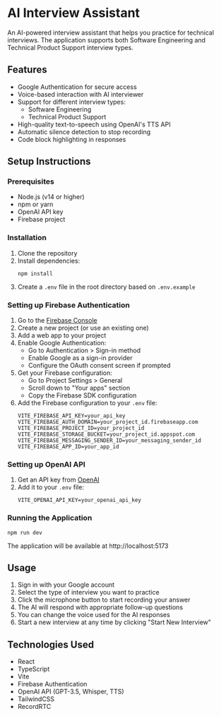 # AI Interview Assistant

An AI-powered interview assistant that helps you practice for technical interviews. The application supports both Software Engineering and Technical Product Support interview types.

## Features

- Google Authentication for secure access
- Voice-based interaction with AI interviewer
- Support for different interview types:
  - Software Engineering
  - Technical Product Support
- High-quality text-to-speech using OpenAI's TTS API
- Automatic silence detection to stop recording
- Code block highlighting in responses

## Setup Instructions

### Prerequisites

- Node.js (v14 or higher)
- npm or yarn
- OpenAI API key
- Firebase project

### Installation

1. Clone the repository
2. Install dependencies:
   ```
   npm install
   ```
3. Create a `.env` file in the root directory based on `.env.example`

### Setting up Firebase Authentication

1. Go to the [Firebase Console](https://console.firebase.google.com/)
2. Create a new project (or use an existing one)
3. Add a web app to your project
4. Enable Google Authentication:
   - Go to Authentication > Sign-in method
   - Enable Google as a sign-in provider
   - Configure the OAuth consent screen if prompted
5. Get your Firebase configuration:
   - Go to Project Settings > General
   - Scroll down to "Your apps" section
   - Copy the Firebase SDK configuration
6. Add the Firebase configuration to your `.env` file:
   ```
   VITE_FIREBASE_API_KEY=your_api_key
   VITE_FIREBASE_AUTH_DOMAIN=your_project_id.firebaseapp.com
   VITE_FIREBASE_PROJECT_ID=your_project_id
   VITE_FIREBASE_STORAGE_BUCKET=your_project_id.appspot.com
   VITE_FIREBASE_MESSAGING_SENDER_ID=your_messaging_sender_id
   VITE_FIREBASE_APP_ID=your_app_id
   ```

### Setting up OpenAI API

1. Get an API key from [OpenAI](https://platform.openai.com/)
2. Add it to your `.env` file:
   ```
   VITE_OPENAI_API_KEY=your_openai_api_key
   ```

### Running the Application

```
npm run dev
```

The application will be available at http://localhost:5173

## Usage

1. Sign in with your Google account
2. Select the type of interview you want to practice
3. Click the microphone button to start recording your answer
4. The AI will respond with appropriate follow-up questions
5. You can change the voice used for the AI responses
6. Start a new interview at any time by clicking "Start New Interview"

## Technologies Used

- React
- TypeScript
- Vite
- Firebase Authentication
- OpenAI API (GPT-3.5, Whisper, TTS)
- TailwindCSS
- RecordRTC 